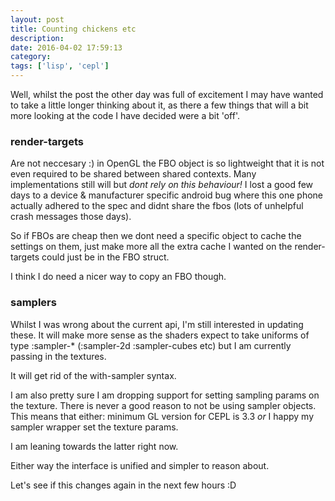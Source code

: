 ```yaml
---
layout: post
title: Counting chickens etc
description:
date: 2016-04-02 17:59:13
category:
tags: ['lisp', 'cepl']
---
```


Well, whilst the post the other day was full of excitement I may have wanted to take a little longer thinking about it, as there a few things that will a bit more looking at the code I have decided were a bit 'off'.

### render-targets

Are not neccesary :) in OpenGL the FBO object is so lightweight that it is not even required to be shared between shared contexts. Many implementations still will but *dont rely on this behaviour!* I lost a good few days to a device & manufacturer specific android bug where this one phone actually adhered to the spec and didnt share the fbos (lots of unhelpful crash messages those days).

So if FBOs are cheap then we dont need a specific object to cache the settings on them, just make more all the extra cache I wanted
on the render-targets could just be in the FBO struct.

I think I do need a nicer way to copy an FBO though.

### samplers

Whilst I was wrong about the current api, I'm still interested in updating these. It will make more sense as the shaders
expect to take uniforms of type :sampler-* (:sampler-2d :sampler-cubes etc) but I am currently passing in the textures.

It will get rid of the with-sampler syntax.

I am also pretty sure I am dropping support for setting sampling params on the texture. There is never a good reason to not be using sampler objects. This means that either: minimum GL version for CEPL is 3.3 *or* I happy my sampler wrapper set the texture params.

I am leaning towards the latter right now.

Either way the interface is unified and simpler to reason about.



Let's see if this changes again in the next few hours :D
